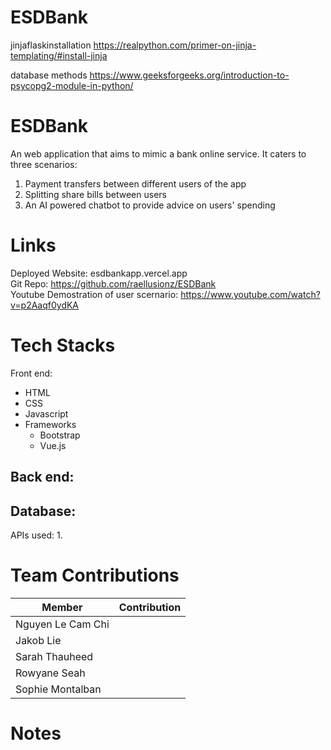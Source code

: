 # ESDBank


jinjaflaskinstallation https://realpython.com/primer-on-jinja-templating/#install-jinja

database methods https://www.geeksforgeeks.org/introduction-to-psycopg2-module-in-python/

# ESDBank
An web application that aims to mimic a bank online service. It caters to three scenarios:
1. Payment transfers between different users of the app
2. Splitting share bills between users 
3. An AI powered chatbot to provide advice on users' spending

# Links
Deployed Website: esdbankapp.vercel.app <br>
Git Repo: https://github.com/raellusionz/ESDBank <br>
Youtube Demostration of user scernario: https://www.youtube.com/watch?v=p2Aaqf0ydKA

# Tech Stacks
Front end:
- HTML
- CSS
- Javascript
- Frameworks
  - Bootstrap
  - Vue.js

Back end:
- 

Database:
- 

APIs used:
1. 

# Team Contributions
| Member  | Contribution |
| ------------- | ------------- |
| Nguyen Le Cam Chi |  |
| Jakob Lie |  |
| Sarah Thauheed  |  |
| Rowyane Seah  |  |
| Sophie Montalban  |  |

# Notes
